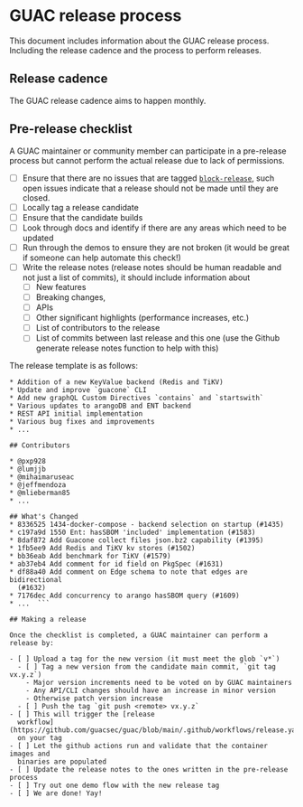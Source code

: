 # GUAC release process

This document includes information about the GUAC release process. Including
the release cadence and the process to perform releases.

## Release cadence

The GUAC release cadence aims to happen monthly. 

## Pre-release checklist

A GUAC maintainer or community member can participate in a pre-release process
but cannot perform the actual release due to lack of permissions.

- [ ] Ensure that there are no issues that are tagged
  [`block-release`](https://github.com/guacsec/guac/issues?q=is%3Aissue+is%3Aopen+label%3Ablock-release),
  such open issues indicate that a release should not be made until they are
  closed.
- [ ] Locally tag a release candidate
- [ ] Ensure that the candidate builds
- [ ] Look through docs and identify if there are any areas which need to be
  updated
- [ ] Run through the demos to ensure they are not broken (it would be great if
  someone can help automate this check!)
- [ ] Write the release notes (release notes should be human readable and not
  just a list of commits), it should include information about
  - [ ] New features
  - [ ] Breaking changes, 
  - [ ] APIs 
  - [ ] Other significant highlights (performance increases, etc.)
  - [ ] List of contributors to the release
  - [ ] List of commits between last release and this one (use the Github
    generate release notes function to help with this)

The release template is as follows:

``` ## Highlights
* Addition of a new KeyValue backend (Redis and TiKV)
* Update and improve `guacone` CLI
* Add new graphQL Custom Directives `contains` and `startswith`
* Various updates to arangoDB and ENT backend
* REST API initial implementation
* Various bug fixes and improvements
* ...

## Contributors

* @pxp928
* @lumjjb
* @mihaimaruseac
* @jeffmendoza
* @mlieberman85
* ...

## What's Changed
* 8336525 1434-docker-compose - backend selection on startup (#1435)
* c197a9d 1550 Ent: hasSBOM 'included' implementation (#1583)
* 8daf872 Add Guacone collect files json.bz2 capability (#1395)
* 1fb5ee9 Add Redis and TiKV kv stores (#1502)
* bb36eab Add benchmark for TiKV (#1579)
* ab37eb4 Add comment for id field on PkgSpec (#1631)
* df88a40 Add comment on Edge schema to note that edges are bidirectional
  (#1632)
* 7176dec Add concurrency to arango hasSBOM query (#1609)
* ...  ```

## Making a release

Once the checklist is completed, a GUAC maintainer can perform a release by:

- [ ] Upload a tag for the new version (it must meet the glob `v*`)
  - [ ] Tag a new version from the candidate main commit, `git tag vx.y.z`)
    - Major version increments need to be voted on by GUAC maintainers
    - Any API/CLI changes should have an increase in minor version
    - Otherwise patch version increase
  - [ ] Push the tag `git push <remote> vx.y.z`
- [ ] This will trigger the [release
  workflow](https://github.com/guacsec/guac/blob/main/.github/workflows/release.yaml)
  on your tag
- [ ] Let the github actions run and validate that the container images and
  binaries are populated
- [ ] Update the release notes to the ones written in the pre-release process
- [ ] Try out one demo flow with the new release tag
- [ ] We are done! Yay!
